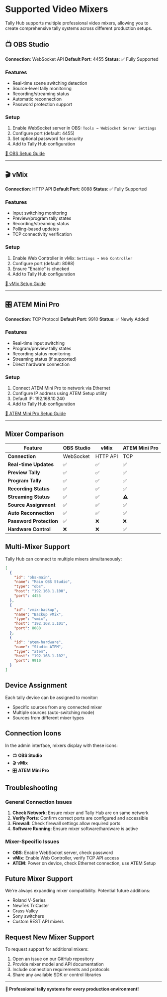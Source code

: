 # Supported Video Mixers

Tally Hub supports multiple professional video mixers, allowing you to create comprehensive tally systems across different production setups.

## 📺 OBS Studio

**Connection**: WebSocket API
**Default Port**: 4455
**Status**: ✅ Fully Supported

### Features
- Real-time scene switching detection
- Source-level tally monitoring  
- Recording/streaming status
- Automatic reconnection
- Password protection support

### Setup
1. Enable WebSocket server in OBS: `Tools → WebSocket Server Settings`
2. Configure port (default: 4455)
3. Set optional password for security
4. Add to Tally Hub configuration

[📖 OBS Setup Guide](obs-studio.md)

---

## 🎬 vMix

**Connection**: HTTP API
**Default Port**: 8088
**Status**: ✅ Fully Supported

### Features
- Input switching monitoring
- Preview/program tally states
- Recording/streaming status
- Polling-based updates
- TCP connectivity verification

### Setup
1. Enable Web Controller in vMix: `Settings → Web Controller`
2. Configure port (default: 8088)
3. Ensure "Enable" is checked
4. Add to Tally Hub configuration

[📖 vMix Setup Guide](vmix.md)

---

## 🎛️ ATEM Mini Pro

**Connection**: TCP Protocol
**Default Port**: 9910
**Status**: ✅ Newly Added!

### Features
- Real-time input switching
- Program/preview tally states
- Recording status monitoring
- Streaming status (if supported)
- Direct hardware connection

### Setup
1. Connect ATEM Mini Pro to network via Ethernet
2. Configure IP address using ATEM Setup utility
3. Default IP: 192.168.10.240
4. Add to Tally Hub configuration

[📖 ATEM Mini Pro Setup Guide](atem-mini-pro.md)

---

## Mixer Comparison

| Feature | OBS Studio | vMix | ATEM Mini Pro |
|---------|------------|------|---------------|
| **Connection** | WebSocket | HTTP API | TCP |
| **Real-time Updates** | ✅ | ✅ | ✅ |
| **Preview Tally** | ✅ | ✅ | ✅ |
| **Program Tally** | ✅ | ✅ | ✅ |
| **Recording Status** | ✅ | ✅ | ✅ |
| **Streaming Status** | ✅ | ✅ | ⚠️ |
| **Source Assignment** | ✅ | ✅ | ✅ |
| **Auto Reconnection** | ✅ | ✅ | ✅ |
| **Password Protection** | ✅ | ❌ | ❌ |
| **Hardware Control** | ❌ | ❌ | ✅ |

## Multi-Mixer Support

Tally Hub can connect to multiple mixers simultaneously:

```json
[
  {
    "id": "obs-main",
    "name": "Main OBS Studio",
    "type": "obs",
    "host": "192.168.1.100",
    "port": 4455
  },
  {
    "id": "vmix-backup",
    "name": "Backup vMix",
    "type": "vmix", 
    "host": "192.168.1.101",
    "port": 8088
  },
  {
    "id": "atem-hardware",
    "name": "Studio ATEM",
    "type": "atem",
    "host": "192.168.1.102", 
    "port": 9910
  }
]
```

## Device Assignment

Each tally device can be assigned to monitor:
- Specific sources from any connected mixer
- Multiple sources (auto-switching mode)
- Sources from different mixer types

## Connection Icons

In the admin interface, mixers display with these icons:
- 📺 **OBS Studio**
- 🎬 **vMix** 
- 🎛️ **ATEM Mini Pro**

## Troubleshooting

### General Connection Issues
1. **Check Network**: Ensure mixer and Tally Hub are on same network
2. **Verify Ports**: Confirm correct ports are configured and accessible
3. **Firewall**: Check firewall settings allow required ports
4. **Software Running**: Ensure mixer software/hardware is active

### Mixer-Specific Issues
- **OBS**: Enable WebSocket server, check password
- **vMix**: Enable Web Controller, verify TCP API access
- **ATEM**: Power on device, check Ethernet connection, use ATEM Setup

## Future Mixer Support

We're always expanding mixer compatibility. Potential future additions:
- Roland V-Series
- NewTek TriCaster  
- Grass Valley
- Sony switchers
- Custom REST API mixers

## Request New Mixer Support

To request support for additional mixers:
1. Open an issue on our GitHub repository
2. Provide mixer model and API documentation
3. Include connection requirements and protocols
4. Share any available SDK or control libraries

---

**🎥 Professional tally systems for every production environment!**
